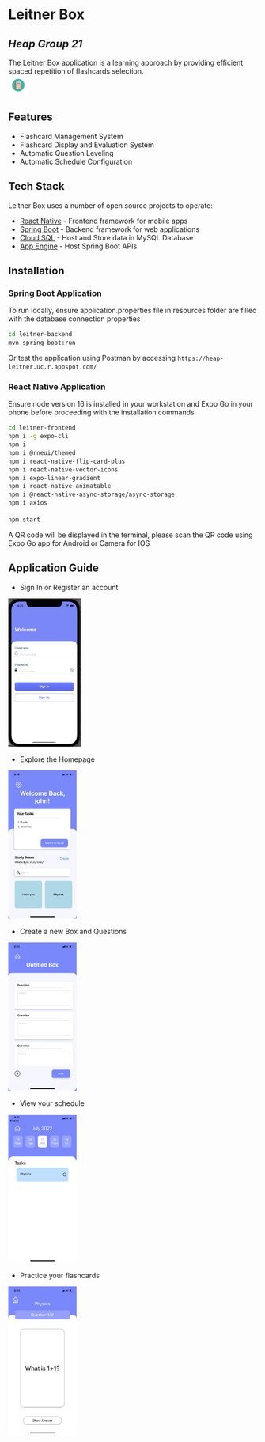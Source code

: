# Leitner Box
## _Heap Group 21_

The Leitner Box application is a learning approach by providing efficient spaced repetition of flashcards selection.  
[<img src="https://raw.githubusercontent.com/franky-lim24/leitner-system/main/images/logo.png" width="40px" height="40px"/>](https://raw.githubusercontent.com/franky-lim24/leitner-system/main/images/logo.png)

## Features

- Flashcard Management System
- Flashcard Display and Evaluation System
- Automatic Question Leveling 
- Automatic Schedule Configuration

## Tech Stack

Leitner Box uses a number of open source projects to operate:

- [React Native](https://reactnative.dev/) - Frontend framework for mobile apps
- [Spring Boot](https://spring.io/projects/spring-boot) - Backend framework for web applications
- [Cloud SQL](https://cloud.google.com/sql) - Host and Store data in MySQL Database
- [App Engine](https://cloud.google.com/appengine) - Host Spring Boot APIs

## Installation

### Spring Boot Application
To run locally, ensure application.properties file in resources folder are filled with the database connection properties

```sh
cd leitner-backend
mvn spring-boot:run
```
Or test the application using Postman by accessing `https://heap-leitner.uc.r.appspot.com/`

### React Native Application
Ensure node version 16 is installed in your workstation and Expo Go in your phone before proceeding with the installation commands

```sh
cd leitner-frontend
npm i -g expo-cli
npm i
npm i @rneui/themed
npm i react-native-flip-card-plus
npm i react-native-vector-icons
npm i expo-linear-gradient
npm i react-native-animatable
npm i @react-native-async-storage/async-storage
npm i axios

npm start
```

A QR code will be displayed in the terminal, please scan the QR code using Expo Go app for Android or Camera for IOS
  
## Application Guide  
  
- Sign In or Register an account   
  
[<img src="https://raw.githubusercontent.com/franky-lim24/leitner-system/main/images/Sign%20In.jpg" height="300px"/>](https://raw.githubusercontent.com/franky-lim24/leitner-system/main/images/Sign%20In.jpg)  
  
- Explore the Homepage  
  
[<img src="https://raw.githubusercontent.com/franky-lim24/leitner-system/main/images/Homepage.jpg" height="300px"/>](https://raw.githubusercontent.com/franky-lim24/leitner-system/main/images/Homepage.jpg)  
  
- Create a new Box and Questions  
  
[<img src="https://raw.githubusercontent.com/franky-lim24/leitner-system/main/images/Create%20Box%20and%20Qns.jpg" height="300px"/>](https://raw.githubusercontent.com/franky-lim24/leitner-system/main/images/Create%20Box%20and%20Qns.jpg)  
  
- View your schedule  
  
[<img src="https://raw.githubusercontent.com/franky-lim24/leitner-system/main/images/Schedule.jpg" height="300px"/>](https://raw.githubusercontent.com/franky-lim24/leitner-system/main/images/Schedule.jpg)  
  
- Practice your flashcards  
  
[<img src="https://raw.githubusercontent.com/franky-lim24/leitner-system/main/images/Questions.jpg" height="300px"/>](https://raw.githubusercontent.com/franky-lim24/leitner-system/main/images/Questions.jpg)
